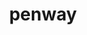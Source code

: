 ---
# Display name
title: penway

# Is this the primary user of the site?
superuser: true

# Role/position
role: Robotics Master Student

# Organizations/Affiliations
organizations:
- name: National University of Singapore
#   url: ""

# Short bio (displayed in user profile at end of posts)
bio: My research interests include computer vision, artificial intelligence and software engineering.

interests:
- Robotics
- Computer Vision
- Artificial Intelligence
- Race Car Engineering
- Computational Phychology

education:
courses:
- course: BEng in Software Engineering
  institution: Northwestern Polytechnical University
  year: 2019

- course: MSc in Robotics
  institution: National University of Singapore
  year: 2023

#  - course: PhD in Artificial Intelligence
#    institution: Stanford University
#    year: 2012
#  - course: MEng in Artificial Intelligence
#    institution: Massachusetts Institute of Technology
#    year: 2009

# Social/Academic Networking
# For available icons, see: https://sourcethemes.com/academic/docs/page-builder/#icons
#   For an email link, use "fas" icon pack, "envelope" icon, and a link in the
#   form "mailto:your-email@example.com" or "#contact" for contact widget.
# social:
- icon: envelope
  icon_pack: fas
  link: 'mailto:wang_pengwei@u.nus.edu'  # For a direct email link, use "mailto:test@example.org".
# - icon: twitter
#   icon_pack: fab
#   link: https://twitter.com/GeorgeCushen
- icon: github
  icon_pack: fab
  link: https://github.com/penway/
# Link to a PDF of your resume/CV from the About widget.
# To enable, copy your resume/CV to `static/files/cv.pdf` and uncomment the lines below.
- icon: cv
  icon_pack: ai                                                                                                                                                                                                                                                                                                             
  link: files/CV_WangPengwei_2023.pdf

# Enter email to display Gravatar (if Gravatar enabled in Config)
# email: "penway@mail.nwpu.edu.cn"
---